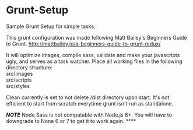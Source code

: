 # Grunt-Setup
Sample Grunt Setup for simple tasks.

This grunt configuration was made following Matt Bailey's Beginners Guide to Grunt.
http://mattbailey.io/a-beginners-guide-to-grunt-redux/

It will optimize images, compile sass, validate and make your javascripts ugly, and serves as a task watcher. Place all working files in the following directory structure:
<br>src/images
<br>src/scripts
<br>src/styles

Clean currently is set to not delete /dist directory upon start. It's not efficient to start from scratch everytime grunt isn't run as standalone. 


***NOTE*** Node Sass is not compatable with Node.js 8+. You will have to downgrade to None 6 or 7 to get it to work again. ****
